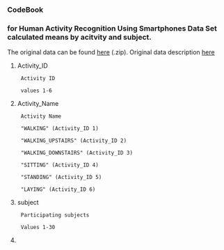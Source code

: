 ### CodeBook 
### for Human Activity Recognition Using Smartphones Data Set calculated means by acitvity and subject.
The original data can be found [here](https://d396qusza40orc.cloudfront.net/getdata%2Fprojectfiles%2FUCI%20HAR%20Dataset.zip) (.zip). Original data description [here](http://archive.ics.uci.edu/ml/datasets/Human+Activity+Recognition+Using+Smartphones)

1. Activity_ID

        Activity ID
        
        values 1-6 

2. Activity_Name

        Activity Name

        "WALKING" (Activity_ID 1)

        "WALKING_UPSTAIRS" (Activity_ID 2)

        "WALKING_DOWNSTAIRS" (Activity_ID 3)

        "SITTING" (Activity_ID 4)

        "STANDING" (Activity_ID 5)

        "LAYING" (Activity_ID 6)
3. subject

        Participating subjects
        
        Values 1-30
        
4. 

